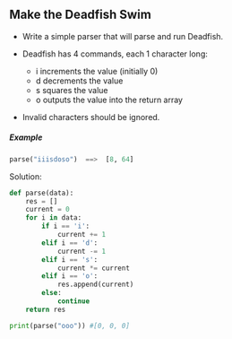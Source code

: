 ## Make the Deadfish Swim 

- Write a simple parser that will parse and run Deadfish.

- Deadfish has 4 commands, each 1 character long:
  - i increments the value (initially 0)
  - d decrements the value
  - s squares the value
  - o outputs the value into the return array
- Invalid characters should be ignored.

##### Example  
```python            
parse("iiisdoso")  ==>  [8, 64]
``` 
Solution:
```python
def parse(data):
    res = []
    current = 0
    for i in data:
        if i == 'i':
            current += 1
        elif i == 'd':
            current -= 1
        elif i == 's':
            current *= current
        elif i == 'o':
            res.append(current)
        else:
            continue
    return res

print(parse("ooo")) #[0, 0, 0]
```